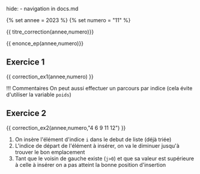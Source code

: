hide: - navigation  in docs.md

{% set annee = 2023 %}
{% set numero = "11" %}


{{ titre_correction(annee,numero)}}

{{ enonce_ep(annee,numero)}}
 

## Exercice 1

{{ correction_ex1(annee,numero) }}

!!! Commentaires
    On peut aussi effectuer un parcours par indice (cela évite d'utiliser la variable `poids`)

## Exercice 2 
 

{{ correction_ex2(annee,numero,"4 6 9 11 12") }}

1. On insère l'élément d'indice `i` dans le debut de liste (déjà triée)
2. L'indice de départ de l'élément à insérer, on va le diminuer jusqu'à trouver le bon emplacement
3. Tant que le voisin de gauche existe (`j>0`) et que sa valeur est supérieure à celle à insérer on a pas atteint la bonne position d'insertion

